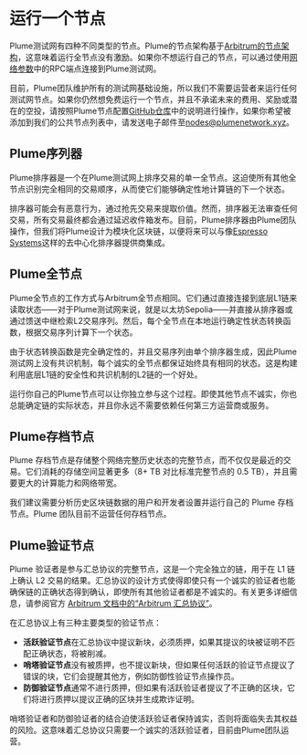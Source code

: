 # 运行一个节点

Plume测试网有四种不同类型的节点。Plume的节点架构基于[Arbitrum的节点架构](https://docs.arbitrum.io/run-arbitrum-node/overview)，这意味着运行全节点没有激励。如果你不想运行自己的节点，可以通过使用[网络参数](https://docs.plumenetwork.xyz/plume/developer-resources/network-parameters)中的RPC端点连接到Plume测试网。

目前，Plume团队维护所有的测试网基础设施，所以我们不需要运营者来运行任何测试网节点。如果你仍然想免费运行一个节点，并且不承诺未来的费用、奖励或潜在的空投，请按照Plume节点配置[GitHub仓库](https://github.com/plumenetwork/node-config)中的说明进行操作，如果你希望被添加到我们的公共节点列表中，请发送电子邮件至[nodes@plumenetwork.xyz](mailto:nodes@plumenetwork.xyz)。

## Plume序列器

Plume排序器是一个在Plume测试网上排序交易的单一全节点。这迫使所有其他全节点识别完全相同的交易顺序，从而使它们能够确定性地计算链的下一个状态。

排序器可能会有恶意行为，通过抢先交易来提取价值。然而，排序器无法审查任何交易，所有交易最终都会通过延迟收件箱发布。目前，Plume排序器由Plume团队操作，但我们将Plume设计为模块化区块链，以便将来可以与像[Espresso Systems](https://www.espressosys.com/)这样的去中心化排序器提供商集成。

## Plume全节点

Plume全节点的工作方式与Arbitrum全节点相同。它们通过直接连接到底层L1链来读取状态——对于Plume测试网来说，就是以太坊Sepolia——并直接从排序器或通过馈送中继检索L2交易序列。然后，每个全节点在本地运行确定性状态转换函数，根据交易序列计算下一个状态。

由于状态转换函数是完全确定性的，并且交易序列由单个排序器生成，因此Plume测试网上没有共识机制，每个诚实的全节点都保证始终具有相同的状态。这是构建利用底层L1链的安全性和共识机制的L2链的一个好处。

运行你自己的Plume节点可以让你独立参与这个过程。即使其他节点不诚实，你也总能确定链的实际状态，并且你永远不需要依赖任何第三方运营商或服务。

## Plume存档节点

Plume 存档节点是存储整个网络完整历史状态的完整节点，而不仅仅是最近的交易。它们消耗的存储空间显著更多（8+ TB 对比标准完整节点的 0.5 TB），并且需要更大的计算能力和网络带宽。

我们建议需要分析历史区块链数据的用户和开发者设置并运行自己的 Plume 存档节点。Plume 团队目前不运营任何存档节点。

## Plume验证节点

Plume 验证者是参与汇总协议的完整节点，这是一个完全独立的链，用于在 L1 链上确认 L2 交易的结果。汇总协议的设计方式使得即使只有一个诚实的验证者也能确保链的正确状态得到确认，即使所有其他验证者都是不诚实的。有关更多详细信息，请参阅官方 [Arbitrum 文档中的“Arbitrum 汇总协议”](https://docs.arbitrum.io/how-arbitrum-works/inside-arbitrum-nitro#arbitrum-rollup-protocol)。

在汇总协议上有三种主要类型的验证节点：

* **活跃验证节点**在汇总协议中提议新块，必须质押，如果其提议的块被证明不匹配正确状态，将被削减。
* **哨塔验证节点**没有被质押，也不提议新块，但如果任何活跃的验证节点提议了错误的块，它们会提醒其他方，例如防御性验证节点操作员。
* **防御验证节点**通常不进行质押，但如果有活跃验证者提议了不正确的区块，它们将进行质押以提议正确的区块并生成欺诈证明。

哨塔验证者和防御验证者的结合迫使活跃验证者保持诚实，否则将面临失去其权益的风险。这意味着汇总协议只需要一个诚实的活跃验证者，目前由Plume团队运营。
